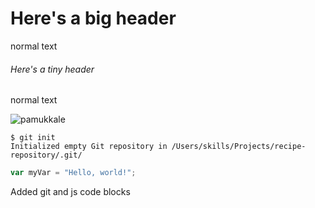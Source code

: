 # Here's a big header
normal text
###### Here's a tiny header
normal text


![pamukkale](https://upload.wikimedia.org/wikipedia/commons/thumb/d/de/Pamukkale_30.jpg/520px-Pamukkale_30.jpg)

```
$ git init
Initialized empty Git repository in /Users/skills/Projects/recipe-repository/.git/
```

``` javascript
var myVar = "Hello, world!";
```



Added git and js code blocks









